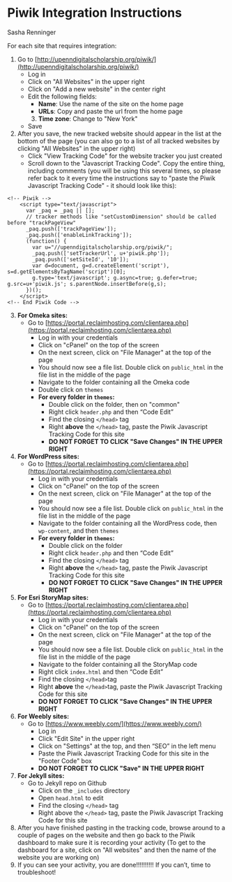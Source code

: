 # Piwik Integration Instructions

Sasha Renninger

For each site that requires integration:

1. Go to [http://upenndigitalscholarship.org/piwik/](http://upenndigitalscholarship.org/piwik/)
    * Log in
    * Click on "All Websites" in the upper right
    * Click on "Add a new website" in the center right
    * Edit the following fields:
        * __Name__: Use the name of the site on the home page
        * __URLs__: Copy and paste the url from the home page
        3. __Time zone__: Change to "New York"
    * Save
2. After you save, the new tracked website should appear in the list at the bottom of the page (you can also go to a list of all tracked websites by clicking "All Websites" in the upper right)
    * Click "View Tracking Code" for the website tracker you just created
    * Scroll down to the "Javascript Tracking Code". Copy the entire thing, including comments (you will be using this several times, so please refer back to it every time the instructions say to "paste the Piwik Javascript Tracking Code" - it should look like this):

``` 
<!-- Piwik -->
    <script type="text/javascript">
      var _paq = _paq || [];
      // tracker methods like "setCustomDimension" should be called before "trackPageView"
      _paq.push(['trackPageView']);
      _paq.push(['enableLinkTracking']);
      (function() {
        var u="//upenndigitalscholarship.org/piwik/";
        _paq.push(['setTrackerUrl', u+'piwik.php']);
        _paq.push(['setSiteId', '10']);
        var d=document, g=d.createElement('script'), s=d.getElementsByTagName('script')[0];
        g.type='text/javascript'; g.async=true; g.defer=true; g.src=u+'piwik.js'; s.parentNode.insertBefore(g,s);
      })();
    </script>
<!-- End Piwik Code -->
```
3. **For Omeka sites:**
    * Go to [https://portal.reclaimhosting.com/clientarea.php](https://portal.reclaimhosting.com/clientarea.php)
        * Log in with your credentials
        * Click on "cPanel" on the top of the screen
        * On the next screen, click on "File Manager" at the top of the page
        * You should now see a file list. Double click on `public_html` in the file list in the middle of the page
        * Navigate to the folder containing all the Omeka code
        * Double click on `themes`
        * **For every folder in `themes`:**
            * Double click on the folder, then on "common"
            * Right click `header.php` and then “Code Edit”
            * Find the closing `</head>` tag
            * Right **above** the `</head>` tag, paste the Piwik Javascript Tracking Code for this site
            * **DO NOT FORGET TO CLICK "Save Changes" IN THE UPPER RIGHT**
4. **For WordPress sites:**
    * Go to [https://portal.reclaimhosting.com/clientarea.php](https://portal.reclaimhosting.com/clientarea.php)
        * Log in with your credentials
        * Click on "cPanel" on the top of the screen
        * On the next screen, click on "File Manager" at the top of the page
        * You should now see a file list. Double click on `public_html` in the file list in the middle of the page
        * Navigate to the folder containing all the WordPress code, then `wp-content`, and then `themes`
        * **For every folder in `themes`:**
            * Double click on the folder
            * Right click `header.php` and then “Code Edit”
            * Find the closing `</head>` tag
            * Right **above** the `</head>` tag, paste the Piwik Javascript Tracking Code for this site
            * **DO NOT FORGET TO CLICK "Save Changes" IN THE UPPER RIGHT**
5. **For Esri StoryMap sites:**
    * Go to [https://portal.reclaimhosting.com/clientarea.php](https://portal.reclaimhosting.com/clientarea.php)
        * Log in with your credentials
        * Click on "cPanel" on the top of the screen
        * On the next screen, click on "File Manager" at the top of the page
        * You should now see a file list. Double click on `public_html` in the file list in the middle of the page
        * Navigate to the folder containing all the StoryMap code
        * Right click `index.html` and then “Code Edit”
        * Find the closing `</head>`tag
        * Right **above** the `</head>`tag, paste the Piwik Javascript Tracking Code for this site
        * **DO NOT FORGET TO CLICK "Save Changes" IN THE UPPER RIGHT**
6. **For Weebly sites:**
    * Go to [https://www.weebly.com/](https://www.weebly.com/)
        * Log in
        * Click "Edit Site" in the upper right
        * Click on "Settings" at the top, and then “SEO” in the left menu
        * Paste the Piwik Javascript Tracking Code for this site in the "Footer Code" box
        * **DO NOT FORGET TO CLICK "Save" IN THE UPPER RIGHT**
7. **For Jekyll sites:**
    * Go to Jekyll repo on Github
        * Click on  the `_includes` directory
        * Open `head.html` to edit
        * Find the closing `</head>` tag
        * Right above the `</head>` tag, paste the Piwik Javascript Tracking Code for this site       
8. After you have finished pasting in the tracking code, browse around to a couple of pages on the website and then go back to the Piwik dashboard to make sure it is recording your activity (To get to the dashboard for a site, click on "All websites" and then the name of the website you are working on)
9. If you can see your activity, you are done!!!!!!!!!! If you can’t, time to troubleshoot!

